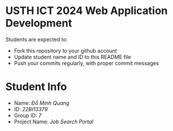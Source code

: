 USTH ICT 2024 Web Application Development
=====================================================

Students are expected to:

* Fork this repository to your github account
* Update student name and ID to this README file
* Push your commits regularly, with proper commit messages

Student Info
=======================

* Name: *Đỗ Minh Quang*
* ID: *22BI13379*
* Group ID: *7*
* Project Name: *Job Search Portal*
